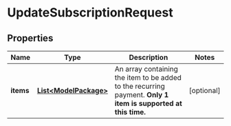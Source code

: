 

# UpdateSubscriptionRequest


## Properties

| Name | Type | Description | Notes |
|------------ | ------------- | ------------- | -------------|
|**items** | [**List&lt;ModelPackage&gt;**](ModelPackage.md) | An array containing the item to be added to the recurring payment. **Only 1 item is supported at this time.** |  [optional] |




